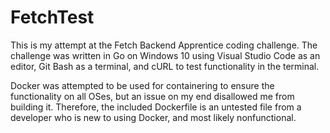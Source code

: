 # FetchTest
This is my attempt at the Fetch Backend Apprentice coding challenge. The challenge was written in Go on Windows 10 using Visual Studio Code as an editor, Git Bash as a terminal, and cURL to test functionality in the terminal. 

Docker was attempted to be used for containering to ensure the functionality on all OSes, but an issue on my end disallowed me from building it. Therefore, the included Dockerfile is an untested file from a developer who is new to using Docker, and most likely nonfunctional. 

